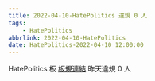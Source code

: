 ```yaml
---
title: 2022-04-10-HatePolitics 違規 0 人
tags:
    - HatePolitics
abbrlink: 2022-04-10-HatePolitics
date: HatePolitics-2022-04-10 12:00:00
---
```

HatePolitics 板 [板規連結](https://www.ptt.cc/bbs/HatePolitics/M.1617115262.A.D60.html)
昨天違規 0 人

